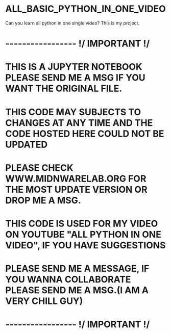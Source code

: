 # ALL_BASIC_PYTHON_IN_ONE_VIDEO
Can you learn all python in one single video? This is my project.

# ----------------- \!/ IMPORTANT \!/
# THIS IS A JUPYTER NOTEBOOK PLEASE SEND ME A MSG IF YOU WANT THE ORIGINAL FILE.
# THIS CODE MAY SUBJECTS TO CHANGES AT ANY TIME AND THE CODE HOSTED HERE COULD NOT BE UPDATED 
# PLEASE CHECK WWW.MIDNWARELAB.ORG FOR THE MOST UPDATE VERSION OR DROP ME A MSG. 
# THIS CODE IS USED FOR MY VIDEO ON YOUTUBE "ALL PYTHON IN ONE VIDEO", IF YOU HAVE SUGGESTIONS
# PLEASE SEND ME A MESSAGE, IF YOU WANNA COLLABORATE PLEASE SEND ME A MSG.(I AM A VERY CHILL GUY)
# ----------------- \!/ IMPORTANT \!/
